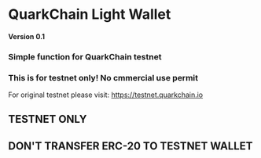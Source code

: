 # QuarkChain Light Wallet

#### Version 0.1

### Simple function for QuarkChain testnet

### This is for testnet only! No cmmercial use permit
For original testnet please visit: https://testnet.quarkchain.io



## TESTNET ONLY

## DON'T TRANSFER ERC-20 TO TESTNET WALLET


